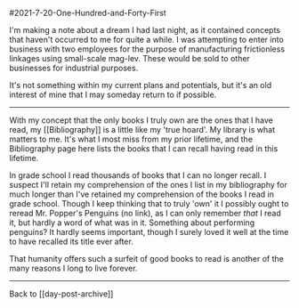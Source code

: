 #2021-7-20-One-Hundred-and-Forty-First

I'm making a note about a dream I had last night, as it contained concepts that haven't occurred to me for quite a while.  I was attempting to enter into business with two employees for the purpose of manufacturing frictionless linkages using small-scale mag-lev.  These would be sold to other businesses for industrial purposes.

It's not something within my current plans and potentials, but it's an old interest of mine that I may someday return to if possible.

---
With my concept that the only books I truly own are the ones that I have read, my [[Bibliography]] is a little like my 'true hoard'.  My library is what matters to me.  It's what I most miss from my prior lifetime, and the Bibliography page here lists the books that I can recall having read in this lifetime.

In grade school I read thousands of books that I can no longer recall.  I suspect I'll retain my comprehension of the ones I list in my bibliography for much longer than I've retained my comprehension of the books I read in grade school.  Though I keep thinking that to truly 'own' it I possibly ought to reread Mr. Popper's Penguins (no link), as I can only remember *that* I read it, but hardly a word of what was in it.  Something about performing penguins?  It hardly seems important, though I surely loved it well at the time to have recalled its title ever after.

That humanity offers such a surfeit of good books to read is another of the many reasons I long to live forever.

---
Back to [[day-post-archive]]